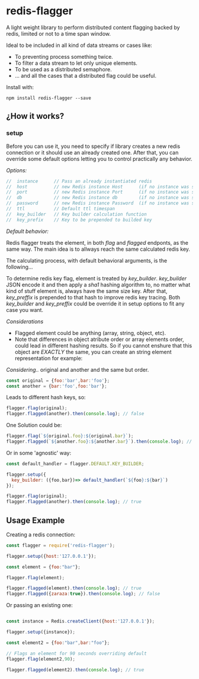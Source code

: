 # redis-flagger

A light weight library to perform distributed content flagging backed by redis, limited or not to a time span window. 

Ideal to be included in all kind of data streams or cases like:

 * To preventing process something twice.
 * To filter a data stream to let only unique elements.
 * To be used as a distributed semaphore.
 * ... and all the cases that a distributed flag could be useful.

Install with:

    npm install redis-flagger --save

## ¿How it works?

### setup 
Before you can use it, you need to specify if library creates a new redis connection or it should use an already created one.
After that, you can override some default options letting you to control practically any behavior.

*Options:*

```js
//  instance      // Pass an already instantiated redis
//  host          // new Redis instance Host      (if no instance was setted)
//  port          // new Redis instance Port      (if no instance was setted)
//  db            // new Redis instance db        (if no instance was setted)
//  password      // new Redis instance Password  (if no instance was setted)
//  ttl           // Default ttl timespan
//  key_builder   // Key builder calculation function
//  key_prefix    // Key to be prepended to builded key
```

 *Default behavior:*

Redis flagger treats the element, in both *flag* and *flagged* endponts, as the same way. The main idea is to allways reach the same calculated redis key.

The calculating process, with default behavioral arguments, is the following...

To determine redis key flag, element is treated by *key_builder*. *key_builder* JSON encode it and then apply a *sha1* hashing algorithm to, no matter what kind of stuff element is, always have the same size key.
After that, *key_preffix* is prepended to that hash to improve redis key tracing. Both *key_builder* and *key_preffix* could be override it in setup options to fit any case you want.

*Considerations*

 * Flagged element could be anything (array, string, object, etc).
 * Note that differences in object atribute order or array elements order, could lead in different hashing results. So if you cannot enshure that this object are *EXACTLY* the same, you can create an string element representation for example:

*Considering..*
original and another and the same but order.
```js
const original = {foo:'bar',bar:'foo'};
const another = {bar:'foo',foo:'bar'};
```

Leads to different hash keys, so:
```js
flagger.flag(original);
flagger.flagged(another).then(console.log); // false
```

One Solution could be:

```js
flagger.flag(`${original.foo}:${original.bar}`);
flagger.flagged(`${another.foo}:${another.bar}`).then(console.log); // true
```

Or in some 'agnostic' way:

```js
const default_handler = flagger.DEFAULT.KEY_BUILDER;

flagger.setup({
  key_builder: ({foo,bar})=> default_handler(`${foo}:${bar}`)
});

flagger.flag(original);
flagger.flagged(another).then(console.log); // true
```


 

## Usage Example

Creating a redis connection:

```js
const flagger = require('redis-flagger');

flagger.setup({host:'127.0.0.1'});

const element = {foo:"bar"};

flagger.flag(element);

flagger.flagged(element).then(console.log); // true
flagger.flagged({zaraza:true}).then(console.log); // false
```

Or passing an existing one:

```js

const instance = Redis.createClient({host:'127.0.0.1'});

flagger.setup({instance});

const element2 = {foo:"bar",bar:"foo"};

// Flags an element for 90 seconds overriding default
flagger.flag(element2,90);

flagger.flagged(element2).then(console.log); // true
```